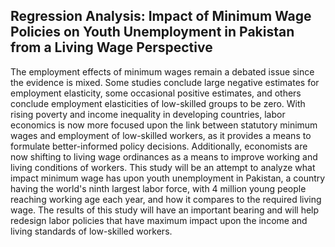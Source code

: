 ## Regression Analysis: Impact of Minimum Wage Policies on Youth Unemployment in Pakistan   from a Living Wage Perspective
The employment effects of minimum wages remain a debated issue since the evidence is mixed. Some studies conclude large negative estimates for employment elasticity, some occasional positive estimates, and others conclude employment elasticities of low-skilled groups to be zero. With rising poverty and income inequality in developing countries, labor economics is now more focused upon the link between statutory minimum wages and employment of low-skilled workers, as it provides a means to formulate better-informed policy decisions. Additionally, economists are now shifting to living wage ordinances as a means to improve working and living conditions of workers. This study will be an attempt to analyze what impact minimum wage has upon youth unemployment in Pakistan, a country having the world's ninth largest labor force, with 4 million young people reaching working age each year, and how it compares to the required living wage. The results of this study will have an important bearing and will help redesign labor policies that have maximum impact upon the income and living standards of low-skilled workers.
